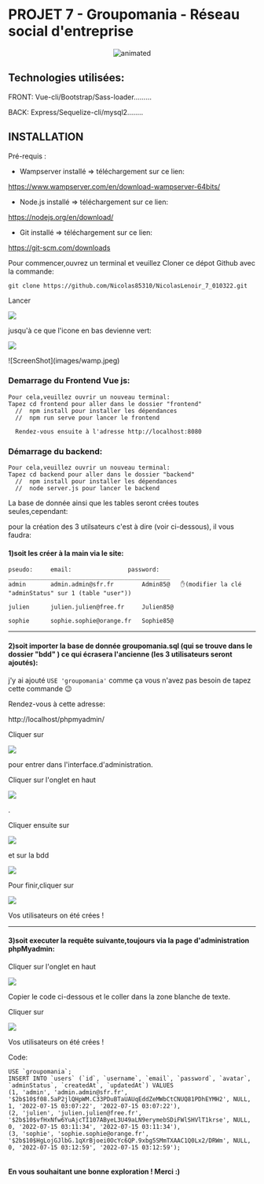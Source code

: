 # PROJET 7 - Groupomania - Réseau social d'entreprise



<p align="center"><img src="mobile.gif" alt="animated" /></p>
  
## Technologies utilisées:

FRONT: Vue-cli/Bootstrap/Sass-loader......... 

BACK: Express/Sequelize-cli/mysql2........ 

## INSTALLATION

Pré-requis :

- Wampserver installé => téléchargement sur ce lien:

 https://www.wampserver.com/en/download-wampserver-64bits/

- Node.js installé => téléchargement sur ce lien:

 https://nodejs.org/en/download/

- Git installé => téléchargement sur ce lien:

 https://git-scm.com/downloads


Pour commencer,ouvrez un terminal et veuillez Cloner ce dépot Github avec la commande:
 
```git clone https://github.com/Nicolas85310/NicolasLenoir_7_010322.git```


Lancer <p><img src="images/ws.jpeg" /></p> jusqu'à ce que l'icone en bas devienne vert:

<p><img src="images/wamp.jpeg" /></p>
![ScreenShot](images/wamp.jpeg)  


### Demarrage du Frontend Vue js:

    Pour cela,veuillez ouvrir un nouveau terminal:
    Tapez cd frontend pour aller dans le dossier "frontend"
      //  npm install pour installer les dépendances
      //  npm run serve pour lancer le frontend

      Rendez-vous ensuite à l'adresse http://localhost:8080

### Démarrage du backend:
 
    Pour cela,veuillez ouvrir un nouveau terminal:
    Tapez cd backend pour aller dans le dossier "backend"
      //  npm install pour installer les dépendances
      //  node server.js pour lancer le backend

La base de donnée ainsi que les tables seront crées toutes seules,cependant:

pour la création des 3 utilsateurs c'est à dire (voir ci-dessous), il vous faudra:

#### 1)soit les créer à la main via le site:
```
pseudo:	    email:	              password:
______________________________________________
admin 	    admin.admin@sfr.fr 	      Admin85@   ✋(modifier la clé "adminStatus" sur 1 (table "user"))
 	
julien 	    julien.julien@free.fr     Julien85@

sophie 	    sophie.sophie@orange.fr   Sophie85@

```
-----------------------------------------------
#### 2)soit importer la base de donnée groupomania.sql (qui se trouve dans le dossier "bdd" ) ce qui écrasera l'ancienne (les 3 utilisateurs seront ajoutés):
j'y ai ajouté ```USE 'groupomania'``` comme ça vous n'avez pas besoin de tapez cette commande 😉

 Rendez-vous à cette adresse:

 http://localhost/phpmyadmin/ 

 Cliquer sur <p><img src="images/exe.jpeg" /></p> pour entrer dans l'interface.d'administration.

 Cliquer sur l'onglet en haut <p><img src="images/import.jpeg" /></p>.

 Cliquer ensuite sur <p><img src="images/choisir.jpeg" /></p> et sur la bdd <p><img src="images/bdd.jpeg" /></p>

 Pour finir,cliquer sur <p><img src="images/exe.jpeg" /></p>

 Vos utilisateurs on été crées !

-------------------------------------------------------------
#### 3)soit executer la requête suivante,toujours via la page d'administration phpMyadmin:

Cliquer sur l'onglet en haut <p><img src="images/sql.jpeg" /></p>

Copier le code ci-dessous et le coller dans la zone blanche de texte.

Cliquer sur <p><img src="images/exe.jpeg" /></p>

Vos utilisateurs on été crées ! 
 
Code:
```
USE `groupomania`;
INSERT INTO `users` (`id`, `username`, `email`, `password`, `avatar`, `adminStatus`, `createdAt`, `updatedAt`) VALUES
(1, 'admin', 'admin.admin@sfr.fr', '$2b$10$f08.5aP2jlQHpWM.C33PDuBTaUAUqEddZeMWbCtCNUQ81PDhEYMH2', NULL, 1, '2022-07-15 03:07:22', '2022-07-15 03:07:22'),
(2, 'julien', 'julien.julien@free.fr', '$2b$10$vfHxNfw6YuAjcTI107AByeL3U49aLN9erymebSDiFWlSHVlT1krse', NULL, 0, '2022-07-15 03:11:34', '2022-07-15 03:11:34'),
(3, 'sophie', 'sophie.sophie@orange.fr', '$2b$10$HgLojGJlbG.1qXrBjoei0OcYc6QP.9xbg5SMmTXAAC1Q0Lx2/DRWm', NULL, 0, '2022-07-15 03:12:59', '2022-07-15 03:12:59');


```

#### En vous souhaitant une bonne exploration ! Merci :)